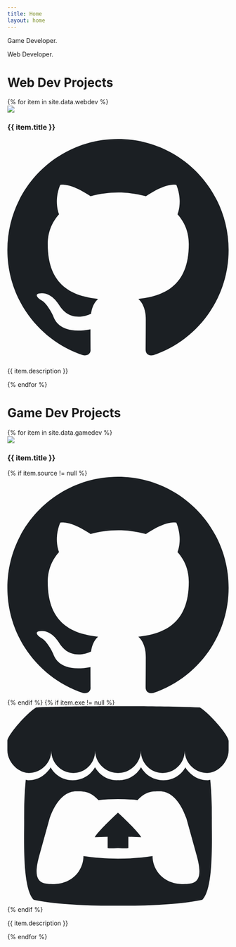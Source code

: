 ```yaml
---
title: Home
layout: home
---
```


<div class="w-full pb-16 bg-gray-100">
    <div class="container mx-auto pt-6 leading-wide uppercase font-semibold text-xs text-center">
        <p>Game Developer.</p>
        <p>Web Developer.</p>
    </div>
</div>

<div class="w-full relative pt-4 bg-gray-300">
    <div class="container mx-auto">
        <h1 class="text-center text-3xl font-bold leading-wide uppercase">Web Dev Projects</h1>
        <div class="grid sm:grid-cols-1 lg:grid-cols-2 gap-4 px-8 pt-3 pb-10">
            {% for item in site.data.webdev %}    
                <div class="flex flex-col sm:flex-row">
                        <div class="sm:w-1/3 flex-shrink-0">
                            <img class="w-full h-full object-cover" src="{{ item.image }}"/>
                        </div>
                        <div class="mt-3 sm:mt-0 sm:ml-3">
                        <div class="flex items-center">
                            <h3 class="font-semibold">{{ item.title }}</h3>
                            <a href="{{ item.source }}" class="w-5 h-5 ml-3 hover:text-blue-500">
                                <svg viewBox="0 0 1024 1024" fill="none" xmlns="http://www.w3.org/2000/svg"> <path fill-rule="evenodd" clip-rule="evenodd" d="M8 0C3.58 0 0 3.58 0 8C0 11.54 2.29 14.53 5.47 15.59C5.87 15.66 6.02 15.42 6.02 15.21C6.02 15.02 6.01 14.39 6.01 13.72C4 14.09 3.48 13.23 3.32 12.78C3.23 12.55 2.84 11.84 2.5 11.65C2.22 11.5 1.82 11.13 2.49 11.12C3.12 11.11 3.57 11.7 3.72 11.94C4.44 13.15 5.59 12.81 6.05 12.6C6.12 12.08 6.33 11.73 6.56 11.53C4.78 11.33 2.92 10.64 2.92 7.58C2.92 6.71 3.23 5.99 3.74 5.43C3.66 5.23 3.38 4.41 3.82 3.31C3.82 3.31 4.49 3.1 6.02 4.13C6.66 3.95 7.34 3.86 8.02 3.86C8.7 3.86 9.38 3.95 10.02 4.13C11.55 3.09 12.22 3.31 12.22 3.31C12.66 4.41 12.38 5.23 12.3 5.43C12.81 5.99 13.12 6.7 13.12 7.58C13.12 10.65 11.25 11.33 9.47 11.53C9.76 11.78 10.01 12.26 10.01 13.01C10.01 14.08 10 14.94 10 15.21C10 15.42 10.15 15.67 10.55 15.59C13.71 14.53 16 11.53 16 8C16 3.58 12.42 0 8 0Z" transform="scale(64)" class="fill-current" fill="#1B1F23"/> </svg>
                            </a>
                        </div>
                            <p class="text-sm"> {{ item.description }} </p>
                        </div>
                </div>
            {% endfor %}
        </div>
    </div>   
</div>

<div class="w-full relative pt-4 bg-gray-100">
    <div class="container mx-auto">
    <h1 class="text-center text-3xl font-bold leading-wide uppercase">Game Dev Projects</h1>
    <div>
        <div class="grid sm:grid-cols-1 lg:grid-cols-2 gap-4 px-8 pt-3 pb-10">
            {% for item in site.data.gamedev %}            
                <div class="flex flex-col sm:flex-row">
                    <div class="sm:w-1/3 flex-shrink-0">
                        <img class="w-full h-full object-cover" src="{{ item.image }}"/>
                    </div>
                    <div class="mt-3 sm:mt-0 sm:ml-3">
                        <div class="flex items-center">
                            <h3 class="font-semibold">{{ item.title }}</h3>
                            {% if item.source != null %}
                            <a href="{{ item.source }}" class="w-5 h-5 ml-3 hover:text-blue-500">
                                <svg viewBox="0 0 1024 1024" fill="none" xmlns="http://www.w3.org/2000/svg"> <path fill-rule="evenodd" clip-rule="evenodd" d="M8 0C3.58 0 0 3.58 0 8C0 11.54 2.29 14.53 5.47 15.59C5.87 15.66 6.02 15.42 6.02 15.21C6.02 15.02 6.01 14.39 6.01 13.72C4 14.09 3.48 13.23 3.32 12.78C3.23 12.55 2.84 11.84 2.5 11.65C2.22 11.5 1.82 11.13 2.49 11.12C3.12 11.11 3.57 11.7 3.72 11.94C4.44 13.15 5.59 12.81 6.05 12.6C6.12 12.08 6.33 11.73 6.56 11.53C4.78 11.33 2.92 10.64 2.92 7.58C2.92 6.71 3.23 5.99 3.74 5.43C3.66 5.23 3.38 4.41 3.82 3.31C3.82 3.31 4.49 3.1 6.02 4.13C6.66 3.95 7.34 3.86 8.02 3.86C8.7 3.86 9.38 3.95 10.02 4.13C11.55 3.09 12.22 3.31 12.22 3.31C12.66 4.41 12.38 5.23 12.3 5.43C12.81 5.99 13.12 6.7 13.12 7.58C13.12 10.65 11.25 11.33 9.47 11.53C9.76 11.78 10.01 12.26 10.01 13.01C10.01 14.08 10 14.94 10 15.21C10 15.42 10.15 15.67 10.55 15.59C13.71 14.53 16 11.53 16 8C16 3.58 12.42 0 8 0Z" transform="scale(64)" class="fill-current" fill="#1B1F23"/> </svg>
                            </a>
                            {% endif %}
                            {% if item.exe != null %}
                            <a href="{{ item.exe }}" class="w-5 h-5 ml-3 hover:text-blue-500">
                            <svg xmlns="http://www.w3.org/2000/svg" viewBox="0 0 245.371 220.736"><path d="M31.99 1.365C21.287 7.72.2 31.945 0 38.298v10.516C0 62.144 12.46 73.86 23.773 73.86c13.584 0 24.902-11.258 24.903-24.62 0 13.362 10.93 24.62 24.515 24.62 13.586 0 24.165-11.258 24.165-24.62 0 13.362 11.622 24.62 25.207 24.62h.246c13.586 0 25.208-11.258 25.208-24.62 0 13.362 10.58 24.62 24.164 24.62 13.585 0 24.515-11.258 24.515-24.62 0 13.362 11.32 24.62 24.903 24.62 11.313 0 23.773-11.714 23.773-25.046V38.298c-.2-6.354-21.287-30.58-31.988-36.933C180.118.197 157.056-.005 122.685 0c-34.37.003-81.228.54-90.697 1.365zm65.194 66.217a28.025 28.025 0 01-4.78 6.155c-5.128 5.014-12.157 8.122-19.906 8.122a28.482 28.482 0 01-19.948-8.126c-1.858-1.82-3.27-3.766-4.563-6.032l-.006.004c-1.292 2.27-3.092 4.215-4.954 6.037a28.5 28.5 0 01-19.948 8.12c-.934 0-1.906-.258-2.692-.528-1.092 11.372-1.553 22.24-1.716 30.164l-.002.045c-.02 4.024-.04 7.333-.06 11.93.21 23.86-2.363 77.334 10.52 90.473 19.964 4.655 56.7 6.775 93.555 6.788h.006c36.854-.013 73.59-2.133 93.554-6.788 12.883-13.14 10.31-66.614 10.52-90.474-.022-4.596-.04-7.905-.06-11.93l-.003-.045c-.162-7.926-.623-18.793-1.715-30.165-.786.27-1.757.528-2.692.528a28.5 28.5 0 01-19.948-8.12c-1.862-1.822-3.662-3.766-4.955-6.037l-.006-.004c-1.294 2.266-2.705 4.213-4.563 6.032a28.48 28.48 0 01-19.947 8.125c-7.748 0-14.778-3.11-19.906-8.123a28.025 28.025 0 01-4.78-6.155 27.99 27.99 0 01-4.736 6.155 28.49 28.49 0 01-19.95 8.124c-.27 0-.54-.012-.81-.02h-.007c-.27.008-.54.02-.813.02a28.49 28.49 0 01-19.95-8.123 27.992 27.992 0 01-4.736-6.155zm-20.486 26.49l-.002.01h.015c8.113.017 15.32 0 24.25 9.746 7.028-.737 14.372-1.105 21.722-1.094h.006c7.35-.01 14.694.357 21.723 1.094 8.93-9.747 16.137-9.73 24.25-9.746h.014l-.002-.01c3.833 0 19.166 0 29.85 30.007L210 165.244c8.504 30.624-2.723 31.373-16.727 31.4-20.768-.773-32.267-15.855-32.267-30.935-11.496 1.884-24.907 2.826-38.318 2.827h-.006c-13.412 0-26.823-.943-38.318-2.827 0 15.08-11.5 30.162-32.267 30.935-14.004-.027-25.23-.775-16.726-31.4L46.85 124.08C57.534 94.073 72.867 94.073 76.7 94.073zm45.985 23.582v.006c-.02.02-21.863 20.08-25.79 27.215l14.304-.573v12.474c0 .584 5.74.346 11.486.08h.006c5.744.266 11.485.504 11.485-.08v-12.474l14.304.573c-3.928-7.135-25.79-27.215-25.79-27.215v-.006l-.003.002z" class="fill-current" fill="#1B1F23"/> </svg>
                            </a>
                            {% endif %}
                        </div>
                        <p class="text-sm"> {{ item.description }} </p>
                    </div>
                </div>
            {% endfor %}
        </div>
    </div>
</div>
</div>